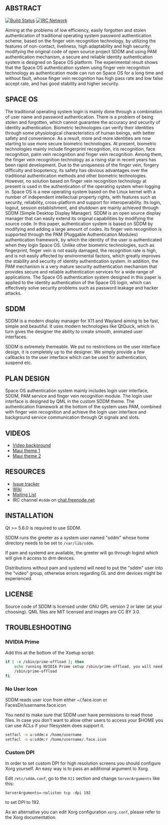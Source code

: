 ## ABSTRACT

[![Build Status](https://travis-ci.org/sddm/sddm.svg?branch=master)](https://travis-ci.org/sddm/sddm)
[![IRC Network](https://img.shields.io/badge/irc-freenode-blue.svg "IRC Freenode")](https://webchat.freenode.net/?channels=sddm)

Aiming at the problems of low efficiency, easily forgotten and stolen authentication of
traditional operating system password authentication scheme, based on the finger vein recognition
technology, by utilizing the features of non-contact, liveliness, high adaptability and high security,
modifying the original code of open source project SDDM and using PAM authentication
mechanism, a secure and reliable identity authentication system is designed on Space OS platform.
The experimental result shows that the Space OS authentication system using finger vein
recognition technology as authentication mode can run on Space OS for a long time and without
fault, whose finger vein recognition has high pass rate and low false accept rate, and has good
stability and higher security. 

## SPACE OS
The traditional operating system login is mainly done through a combination of user name and
password authentication. There is a problem of being stolen and forgotten, which cannot guarantee
the accuracy and security of identity authentication. Biometric technologies can verify their
identities through some physiological characteristics of human beings, with better safety and
convenience. As a result, more and more identities are now starting to use more secure biometric
technologies. At present, biometric technologies mainly include fingerprint recognition, iris
recognition, face recognition, palm vein recognition and finger vein recognition. Among them,
the finger vein recognition technology as a rising star in recent years has been rapid development.
Due to the uniqueness of the finger vein, forgery difficulty and biopotency, its safety has obvious
advantages over the traditional authentication methods and other biometric technologies.
However, no solution based on finger vein recognition technology at present is used in the
authentication of the operating system when logging in.
Space OS is a new operating system based on the Linux kernel with a number of independent
intellectual property rights, with features such as security, reliability, cross-platform and support for
interoperability. Its login, logout, session establishment, and shutdown are mainly achieved through
SDDM (Simple Desktop Display Manager). SDDM is an open source display manager that can
easily extend its original capabilities by modifying the source code.
In this paper, authentication system is based on SDDM by modifying and adding a large amount
of codes. Its finger vein recognition is supported through the PAM (Pluggable Authentication
Modules) authentication framework, by which the identity of the user is authenticated when they
login Space OS. Unlike other biometric technologies, such as fingerprint, finger vein is not easily
damaged, the recognition rate is high, and is not easily affected by environmental factors, which
greatly improves the stability and security of identity authentication system. In addition, the
PAM mechanism is a very mature security authentication mechanism that provides secure and
reliable authentication services for a wide range of applications. The Space OS authentication
system designed in this paper is applied to the identity authentication of the Space OS login, which
can effectively solve security problems such as password leakage and hacker attacks.

## SDDM

SDDM is a modern display manager for X11 and Wayland aiming to be fast, simple and beautiful.
It uses modern technologies like QtQuick, which in turn gives the designer the ability to
create smooth, animated user interfaces.

SDDM is extremely themeable. We put no restrictions on the user interface design,
it is completely up to the designer. We simply provide a few callbacks to the user interface
which can be used for authentication, suspend etc.

## PLAN DESIGN 
Space OS authentication system mainly includes login user interface, SDDM, PAM service and
finger vein recognition module. The login user interface is designed by QML in the custom SDDM
theme. The authentication framework at the bottom of the system uses PAM, combined with finger
vein recognition and achieve the login user interface and background service communication
through Qt signals and slots.

## VIDEOS

* [Video background](https://www.youtube.com/watch?v=kKwz2FQcE3c)
* [Maui theme 1](https://www.youtube.com/watch?v=-0d1wkcU9DU)
* [Maui theme 2](https://www.youtube.com/watch?v=dJ28mrOeuNA)

## RESOURCES

* [Issue tracker](https://github.com/sddm/sddm/issues)
* [Wiki](https://github.com/sddm/sddm/wiki)
* [Mailing List](https://groups.google.com/group/sddm-devel)
* IRC channel `#sddm` on [chat.freenode.net](https://webchat.freenode.net?channels=sddm)

## INSTALLATION

Qt >= 5.6.0 is required to use SDDM.

SDDM runs the greeter as a system user named "sddm" whose home directory needs
to be set to `/var/lib/sddm`.

If pam and systemd are available, the greeter will go through logind
which will give it access to drm devices.

Distributions without pam and systemd will need to put the "sddm" user
into the "video" group, otherwise errors regarding GL and drm devices
might be experienced.

## LICENSE

Source code of SDDM is licensed under GNU GPL version 2 or later (at your choosing).
QML files are MIT licensed and images are CC BY 3.0.

## TROUBLESHOOTING

### NVIDIA Prime

Add this at the bottom of the Xsetup script:

```sh
if [ -e /sbin/prime-offload ]; then
    echo running NVIDIA Prime setup /sbin/prime-offload, you will need to manually run /sbin/prime-switch to shut down
    /sbin/prime-offload
fi
```

### No User Icon

SDDM reads user icon from either ~/.face.icon or FacesDir/username.face.icon

You need to make sure that SDDM user have permissions to read those files.
In case you don't want to allow other users to access your $HOME you can use
ACLs if your filesystem does support it.

```sh
setfacl -m u:sddm:x /home/username
setfacl -m u:sddm:r /home/username/.face.icon
```

### Custom DPI

In order to set custom DPI for high resolution screens you should configure
Xorg yourself.  An easy way is to pass an additional argument to Xorg.

Edit ``/etc/sddm.conf``, go to the ``X11`` section and change ``ServerArguments`` like this:

```
ServerArguments=-nolisten tcp -dpi 192
```

to set DPI to 192.

As an alternative you can edit Xorg configuration ``xorg.conf``, please refer to the
Xorg documentation.

